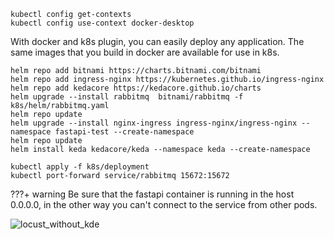 ```shell
kubectl config get-contexts
kubectl config use-context docker-desktop
```

With docker and k8s plugin, you can easily deploy any application. The same images that you build
in docker are available for use in k8s.

```shell
helm repo add bitnami https://charts.bitnami.com/bitnami
helm repo add ingress-nginx https://kubernetes.github.io/ingress-nginx
helm repo add kedacore https://kedacore.github.io/charts
helm upgrade --install rabbitmq  bitnami/rabbitmq -f k8s/helm/rabbitmq.yaml
helm repo update
helm upgrade --install nginx-ingress ingress-nginx/ingress-nginx --namespace fastapi-test --create-namespace
helm repo update
helm install keda kedacore/keda --namespace keda --create-namespace

```

```shell
kubectl apply -f k8s/deployment
kubectl port-forward service/rabbitmq 15672:15672
```

???+ warning
Be sure that the fastapi container is running in the host 0.0.0.0, in the other way you can't connect
to the service from other pods.

![locust_without_kde](image.png)

